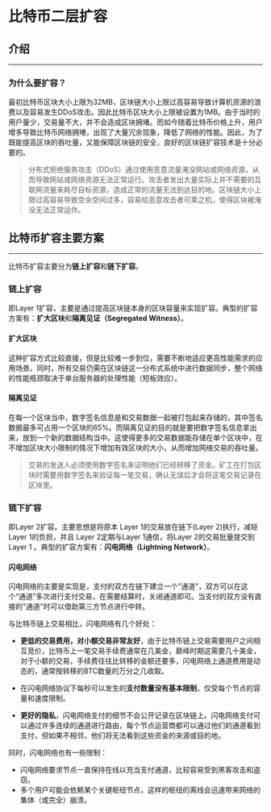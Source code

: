 # 比特币二层扩容

## 介绍

***

### 为什么要扩容？

最初比特币区块大小上限为32MB，区块链大小上限过高容易导致计算机资源的浪费以及容易发生DDoS攻击。因此比特币区块大小上限被设置为1MB。由于当时的用户量少，交易量不大，并不会造成区块拥堵。而如今随着比特币价格上升，用户增多导致比特币网络拥堵，出现了大量冗余现象，降低了网络的性能。因此，为了既能提高区块的吞吐量，又能保障区块链的安全，良好的区块链扩容技术是十分必要的。

> 分布式拒绝服务攻击（DDoS）通过使用恶意流量淹没网站或网络资源，从而导致网站或网络资源无法正常运行。攻击者发出大量实际上并不需要的互联网流量来耗尽目标资源，造成正常的流量无法到达目的地。区块链大小上限过高容易导致空余空间过多，容易给恶意攻击者可乘之机，使得区块被淹没无法正常运作。

## 比特币扩容主要方案

***

比特币扩容主要分为**链上扩容**和**链下扩容**。

### 链上扩容

即Layer 1扩容，主要是通过提高区块链本身的区块容量来实现扩容。典型的扩容方案有：**扩大区块**和**隔离见证（Segregated Witness）**。

#### 扩大区块

这种扩容方式比较直接，但是比较难一步到位，需要不断地适应更高性能需求的应用场景。同时，所有交易仍需在区块链这一分布式系统中进行数据同步，整个网络的性能瓶颈取决于单台服务器的处理性能（短板效应）。

#### 隔离见证

在每一个区块当中，数字签名信息是和交易数据一起被打包起来存储的，其中签名数据最多可占用一个区块的65%。而隔离见证的目的就是要把数字签名信息拿出来，放到一个新的数据结构当中。这使得更多的交易数据能存储在单个区块中，在不增加区块大小限制的情况下增加有效区块的大小，从而增加网络交易的吞吐量。

> 交易的发送人必须使用数字签名来证明他们已经转移了资金。矿工在打包区块时需要用数字签名来验证每一笔交易，确认无误后才会将这笔交易记录在区块里。

### 链下扩容

即Layer 2扩容。主要思想是将原本 Layer 1的交易放在链下(Layer 2)执行，减轻 Layer 1的负担，并且 Layer 2定期与Layer 1通信，将Layer 2的交易批量提交到 Layer 1 。典型的扩容方案有：**闪电网络（Lightning Network）**。

#### 闪电网络

闪电网络的主要是实现是，支付的双方在链下建立一个"通道"，双方可以在这个“通道”多次进行支付交易，在需要结算时，关闭通道即可。当支付的双方没有直接的"通道"时可以借助第三方节点进行中转。

与比特币链上交易相比，闪电网络有几个好处：

+ **更低的交易费用，对小额交易非常友好**，由于比特币链上交易需要用户之间相互竞价，比特币上一笔交易手续费通常在几美金，巅峰时期这需要几十美金，对于小额的交易，手续费往往比转移的金额还要多，闪电网络上通道费用是动态的，通常按转移的BTC数量的万分之几收取。

+ 在闪电网络协议下每秒可以发生的**支付数量没有基本限制**，仅受每个节点的容量和速度限制。

+ **更好的隐私**，闪电网络支付的细节不会公开记录在区块链上。闪电网络支付可以通过许多连续的通道进行路由，每个节点运营商都可以通过他们的通道看到支付，但如果不相邻，他们将无法看到这些资金的来源或目的地。

同时，闪电网络也有一些限制：

+ 闪电网络要求节点一直保持在线以充当支付通道，比较容易受到黑客攻击和盗窃。
+ 多个用户可能会依赖某个关键枢纽节点，这样的枢纽的离线会迅速带来网络的集体（或完全）崩溃。

